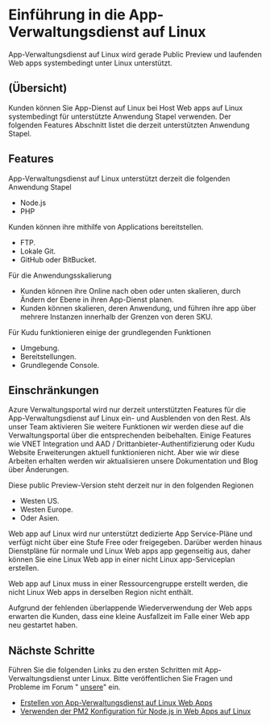 <properties 
    pageTitle="Einführung in die App-Verwaltungsdienst auf Linux | Microsoft Azure" 
    description="Informationen Sie zu App-Verwaltungsdienst unter Linux." 
    keywords="app Azure Service, Linux, oss"
    services="app-service" 
    documentationCenter="" 
    authors="naziml" 
    manager="wpickett" 
    editor=""/>

<tags 
    ms.service="app-service" 
    ms.workload="na" 
    ms.tgt_pltfrm="na" 
    ms.devlang="na" 
    ms.topic="article" 
    ms.date="10/10/2016" 
    ms.author="naziml"/>

# <a name="introduction-to-app-service-on-linux"></a>Einführung in die App-Verwaltungsdienst auf Linux
App-Verwaltungsdienst auf Linux wird gerade Public Preview und laufenden Web apps systembedingt unter Linux unterstützt. 

## <a name="overview"></a>(Übersicht) ##
Kunden können Sie App-Dienst auf Linux bei Host Web apps auf Linux systembedingt für unterstützte Anwendung Stapel verwenden. Der folgenden Features Abschnitt listet die derzeit unterstützten Anwendung Stapel.

## <a name="features"></a>Features ##
App-Verwaltungsdienst auf Linux unterstützt derzeit die folgenden Anwendung Stapel

- Node.js
- PHP

Kunden können ihre mithilfe von Applications bereitstellen.

- FTP.
- Lokale Git.
- GitHub oder BitBucket.

Für die Anwendungsskalierung


- Kunden können ihre Online nach oben oder unten skalieren, durch Ändern der Ebene in ihren App-Dienst planen. 
- Kunden können skalieren, deren Anwendung, und führen ihre app über mehrere Instanzen innerhalb der Grenzen von deren SKU.

Für Kudu funktionieren einige der grundlegenden Funktionen

- Umgebung.
- Bereitstellungen.
- Grundlegende Console.

## <a name="limitations"></a>Einschränkungen ##

Azure Verwaltungsportal wird nur derzeit unterstützten Features für die App-Verwaltungsdienst auf Linux ein- und Ausblenden von den Rest. Als unser Team aktivieren Sie weitere Funktionen wir werden diese auf die Verwaltungsportal über die entsprechenden beibehalten. Einige Features wie VNET Integration und AAD / Drittanbieter-Authentifizierung oder Kudu Website Erweiterungen aktuell funktionieren nicht. Aber wie wir diese Arbeiten erhalten werden wir aktualisieren unsere Dokumentation und Blog über Änderungen.

Diese public Preview-Version steht derzeit nur in den folgenden Regionen

-   Westen US.
-   Westen Europe.
-   Oder Asien.

Web app auf Linux wird nur unterstützt dedizierte App Service-Pläne und verfügt nicht über eine Stufe Free oder freigegeben. Darüber werden hinaus Dienstpläne für normale und Linux Web apps app gegenseitig aus, daher können Sie eine Linux Web app in einer nicht Linux app-Serviceplan erstellen.

Web app auf Linux muss in einer Ressourcengruppe erstellt werden, die nicht Linux Web apps in derselben Region nicht enthält.

Aufgrund der fehlenden überlappende Wiederverwendung der Web apps erwarten die Kunden, dass eine kleine Ausfallzeit im Falle einer Web app neu gestartet haben. 

## <a name="next-steps"></a>Nächste Schritte ##

Führen Sie die folgenden Links zu den ersten Schritten mit App-Verwaltungsdienst unter Linux. Bitte veröffentlichen Sie Fragen und Probleme im Forum " [unsere](https://social.msdn.microsoft.com/forums/azure/home?forum=windowsazurewebsitespreview)" ein.

* [Erstellen von App-Verwaltungsdienst auf Linux Web Apps](./app-service-linux-how-to-create-a-web-app.md)
* [Verwenden der PM2 Konfiguration für Node.js in Web Apps auf Linux](./app-service-linux-using-nodejs-pm2.md)

